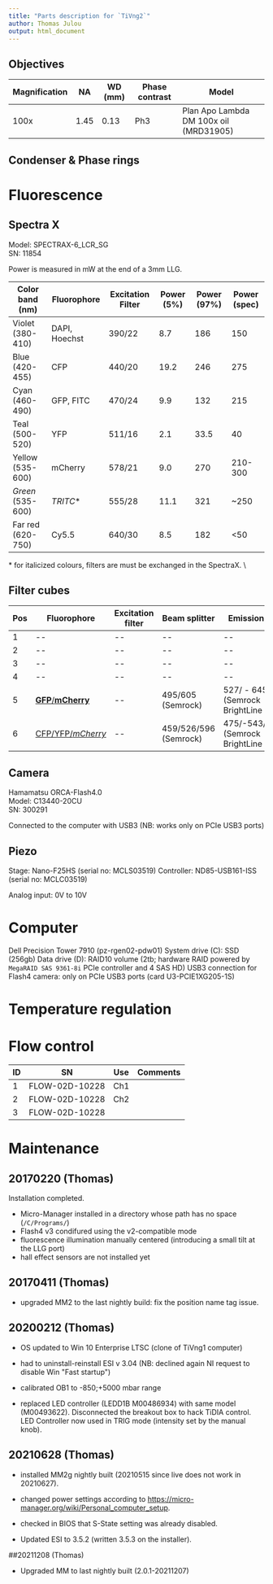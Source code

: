 ```yaml
---
title: "Parts description for `TiVng2`"
author: Thomas Julou
output: html_document
---
```


## Objectives

Magnification | NA    | WD (mm) | Phase contrast | Model
--------------|-------|---------|----------------|------
100x          | 1.45  | 0.13    | Ph3            | Plan Apo Lambda DM 100x oil (MRD31905)


## Condenser & Phase rings


# Fluorescence

## Spectra X

Model: SPECTRAX-6_LCR_SG  
SN: 11854  

Power is measured in mW at the end of a 3mm LLG.

Color band (nm)   | Fluorophore	    | Excitation Filter	| Power (5%) | Power (97%) | Power (spec)
------------------|-----------------|-------------------|------------|-------------|-------------
Violet (380-410)	| DAPI, Hoechst	  | 390/22            | 8.7        | 186         | 150	   
Blue (420-455)	  | CFP             |	440/20            | 19.2       | 246         | 275	   	
Cyan (460-490)	  | GFP, FITC	      | 470/24            | 9.9        | 132         | 215		 
Teal (500-520)	  | YFP	            | 511/16            | 2.1        | 33.5        | 40	   
Yellow (535-600)  | mCherry         | 578/21	          | 9.0        | 270         | 210-300
*Green* (535-600) | *TRITC*&#42;    | 555/28  	        | 11.1       | 321         | ~250	
Far red (620-750)	| Cy5.5           | 640/30	          | 8.5        | 182         | <50

&#42; for italicized colours, filters are must be exchanged in the SpectraX. \


## Filter cubes

Pos | Fluorophore                      | Excitation filter    | Beam splitter | Emission filter
----|----------------------------------|--------------------|---------------|----------------
1   | --                               | --                 | --            | --
2   | --                               | --                 | --            | --
3   | --                               | --                 | --            | --
4   | --                               | --                 | --            | --
5   | [**GFP**/**mCherry**]()   | --                 | 495/605 (Semrock)  | 527/ - 645/ (Semrock BrightLine HC)
6   | [CFP/YFP/*mCherry*]()     | --                 | 459/526/596 (Semrock)  | 475/-543/-702/ (Semrock BrightLine HC)


## Camera
Hamamatsu ORCA-Flash4.0  
Model: C13440-20CU  
SN: 300291

Connected to the computer with USB3 (NB: works only on PCIe USB3 ports)


## Piezo

Stage: Nano-F25HS (serial no: MCLS03519)
Controller: ND85-USB161-ISS (serial no: MCLC03519)

Analog input: 0V to 10V


# Computer
Dell Precision Tower 7910 (pz-rgen02-pdw01)
System drive (C): SSD (256gb)
Data drive (D): RAID10 volume (2tb; hardware RAID powered by `MegaRAID SAS 9361-8i` PCIe controller and 4 SAS HD)
USB3 connection for Flash4 camera: only on PCIe USB3 ports (card U3-PCIE1XG205-1S)


# Temperature regulation



# Flow control

ID | SN             | Use | Comments
---|----------------|-----|---------
1  | FLOW-02D-10228 | Ch1 | 
2  | FLOW-02D-10228 | Ch2 | 
3  | FLOW-02D-10228 |     | 


# Maintenance

## 20170220 (Thomas)
Installation completed.

- Micro-Manager installed in a directory whose path has no space (`/C/Programs/`)
- Flash4 v3 condifured using the v2-compatible mode
- fluorescence illumination manually centered (introducing a small tilt at the LLG port)
- hall effect sensors are not installed yet

## 20170411 (Thomas)
- upgraded MM2 to the last nightly build: fix the position name tag issue.

## 20200212 (Thomas)
- OS updated to Win 10 Enterprise LTSC (clone of TiVng1 computer)
- had to uninstall-reinstall ESI v 3.04 (NB: declined again NI request to disable Win "Fast startup")
- calibrated OB1 to -850;+5000 mbar range

- replaced LED controller (LEDD1B M00486934) with same model (M00493622). Disconnected the breakout box to hack TiDIA control. LED Controller now used in TRIG mode (intensity set by the manual knob).

## 20210628 (Thomas)
- installed MM2g nightly built (20210515 since live does not work in 20210627).
- changed power settings according to https://micro-manager.org/wiki/Personal_computer_setup.
- checked in BIOS that S-State setting was already disabled.

- Updated ESI to 3.5.2 (written 3.5.3 on the installer).

##20211208 (Thomas) 
- Upgraded MM to last nightly built (2.0.1-20211207)
